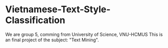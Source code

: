 # Vietnamese-Text-Style-Classification
We are group 5, comming from University of Science, VNU-HCMUS
This is an final project of the subject: "Text Mining".
